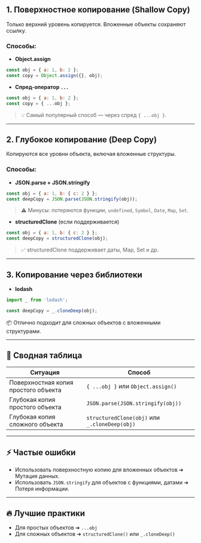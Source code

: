 ## 1. Поверхностное копирование (Shallow Copy)

Только верхний уровень копируется. Вложенные объекты сохраняют ссылку.

### Способы:

- **Object.assign**
```javascript
const obj = { a: 1, b: 2 };
const copy = Object.assign({}, obj);
```

- **Спред-оператор `...`**
```javascript
const obj = { a: 1, b: 2 };
const copy = { ...obj };
```

> 💡 Самый популярный способ — через спред `{ ...obj }`.

---

## 2. Глубокое копирование (Deep Copy)

Копируются все уровни объекта, включая вложенные структуры.

### Способы:

- **JSON.parse + JSON.stringify**
```javascript
const obj = { a: 1, b: { c: 2 } };
const deepCopy = JSON.parse(JSON.stringify(obj));
```
> ⚠️ Минусы: потеряются функции, `undefined`, `Symbol`, `Date`, `Map`, `Set`.

- **structuredClone** (если поддерживается)
```javascript
const obj = { a: 1, b: { c: 2 } };
const deepCopy = structuredClone(obj);
```
> ✅ structuredClone поддерживает даты, Map, Set и др.

---

## 3. Копирование через библиотеки

- **lodash**
```javascript
import _ from 'lodash';

const deepCopy = _.cloneDeep(obj);
```

📦 Отлично подходит для сложных объектов с вложенными структурами.

---

## 🚀 Сводная таблица

| Ситуация                      | Способ                         |
|--------------------------------|---------------------------------|
| Поверхностная копия простого объекта | `{ ...obj }` или `Object.assign()` |
| Глубокая копия простого объекта | `JSON.parse(JSON.stringify(obj))` |
| Глубокая копия сложного объекта | `structuredClone(obj)` или `_.cloneDeep(obj)` |

---

## ⚡ Частые ошибки

- Использовать поверхностную копию для вложенных объектов ➔ Мутация данных.
- Использовать `JSON.stringify` для объектов с функциями, датами ➔ Потеря информации.

---

## 🔥 Лучшие практики

- Для простых объектов ➔ `...obj`
- Для сложных объектов ➔ `structuredClone()` или `_.cloneDeep()`
